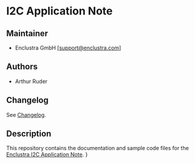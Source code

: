 # I2C Application Note

## Maintainer
* Enclustra GmbH [support@enclustra.com]

## Authors

* Arthur Ruder

## Changelog
See [Changelog](changelog.md).

## Description
This repository contains the documentation and sample code files for the [Enclustra I2C Application Note](./I2CApplicationNote.md).
}
